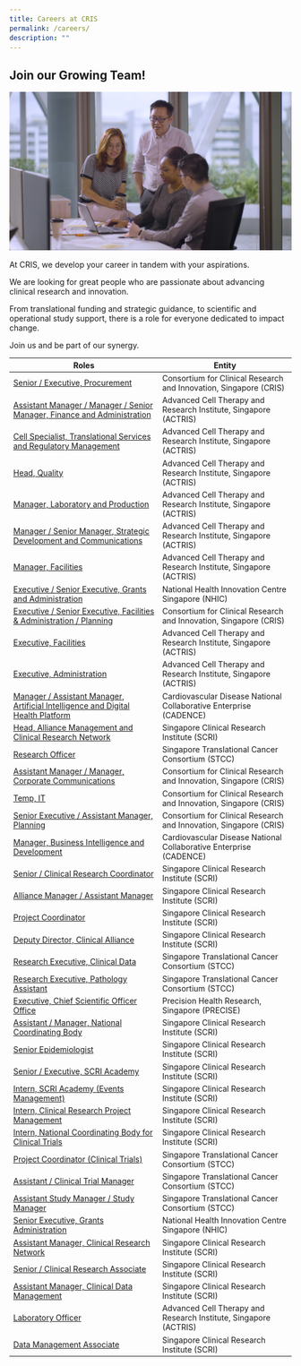 ```yaml
---
title: Careers at CRIS
permalink: /careers/
description: ""
---
```

## **Join our Growing Team!**

![](/images/Corporate%20photos/03%20-%20ACTRIS%201.png)

At CRIS, we develop your career in tandem with your aspirations.

We are looking for great people who are passionate about advancing clinical research and innovation.

From translational funding and strategic guidance, to scientific and operational study support, there is a role for everyone dedicated to impact change.

Join us and be part of our synergy.


| Roles | Entity |
| -------- | -------- |
[Senior / Executive, Procurement](/files/Careers/executive_snr%20executive,%20procurement.pdf) | Consortium for Clinical Research and Innovation, Singapore (CRIS) |
[Assistant Manager / Manager / Senior Manager, Finance and Administration](/files/Careers/am_mgr_sm,%20finance%20&%20admin%20(ft).pdf) | Advanced Cell Therapy and Research Institute, Singapore (ACTRIS)
[Cell Specialist, Translational Services and Regulatory Management](/files/Careers/cell%20specialist%20(manager_senior%20manager),%20tsrm.pdf) | Advanced Cell Therapy and Research Institute, Singapore (ACTRIS)
[Head, Quality](/files/Careers/head,%20quality.pdf) | Advanced Cell Therapy and Research Institute, Singapore (ACTRIS)
[Manager, Laboratory and Production](/files/Careers/lab%20manager.pdf) | Advanced Cell Therapy and Research Institute, Singapore (ACTRIS)
[Manager / Senior Manager, Strategic Development and Communications](/files/Careers/mgr_sm,%20sdc%20(bl).pdf) | Advanced Cell Therapy and Research Institute, Singapore (ACTRIS)
[Manager, Facilities](/files/Careers/facilities%20manager%20(actris).pdf) | Advanced Cell Therapy and Research Institute, Singapore (ACTRIS)
[Executive / Senior Executive, Grants and Administration](/files/Careers/sr_exec_grants%20and%20admin%20(nhic).pdf) | National Health Innovation Centre Singapore (NHIC)
[Executive / Senior Executive, Facilities & Administration / Planning](/files/Careers/facilites%20admin_planning%20(cris).pdf) | Consortium for Clinical Research and Innovation, Singapore (CRIS)
[Executive, Facilities](/files/Careers/executive,%20facilities%20(actris).pdf) | Advanced Cell Therapy and Research Institute, Singapore (ACTRIS)
[Executive, Administration](/files/Careers/executive,%20adminstration%20(actris).pdf) | Advanced Cell Therapy and Research Institute, Singapore (ACTRIS)
[Manager / Assistant Manager, Artificial Intelligence and Digital Health Platform](/files/Careers/manager_assistant%20manager,%20artificial%20intelligence%20and%20digital%20health%20platform%20(cadence).pdf) | Cardiovascular Disease National Collaborative Enterprise (CADENCE) |
[Head, Alliance Management and Clinical Research Network](/files/Careers/head,%20alliance%20management%20&%20clinical%20research%20network%20(scri).pdf) | Singapore Clinical Research Institute (SCRI) |
[Research Officer](/files/Careers/research%20officer%20(stcc).pdf) | Singapore Translational Cancer Consortium (STCC) |
[Assistant Manager / Manager, Corporate Communications](/files/Careers/jd%20-%20asst%20mgr_manager%20corp%20comms.pdf) | Consortium for Clinical Research and Innovation, Singapore (CRIS) |
|[Temp, IT](/files/Careers/cris%20-%20it%20(temp).pdf) | Consortium for Clinical Research and Innovation, Singapore (CRIS) |
| [Senior Executive / Assistant Manager, Planning](/files/Careers/cris%20-%20se_am%20(planning).pdf) | Consortium for Clinical Research and Innovation, Singapore (CRIS) |
[Manager, Business Intelligence and Development](/files/Careers/cris%20-%20manager%20(cadence).pdf) | Cardiovascular Disease National Collaborative Enterprise (CADENCE) |
[Senior / Clinical Research Coordinator](/files/Careers/careers-%20sr_clinical%20research%20coordinator%20(scri).pdf)| Singapore Clinical Research Institute (SCRI) |
[Alliance Manager / Assistant Manager](/files/Careers/careers-%20alliance%20manager_asst%20manager%20(scri).pdf) | Singapore Clinical Research Institute (SCRI) |
[Project Coordinator](/files/Careers/careers-%20project%20coordinator%20(scri).pdf) | Singapore Clinical Research Institute (SCRI) |
[Deputy Director, Clinical Alliance](/files/Careers/deputy%20director,%20clinical%20alliance%20(scri).pdf) | Singapore Clinical Research Institute (SCRI) |
[Research Executive, Clinical Data](/files/Careers/Research%20Executive%20(Clinical%20Data).pdf) | Singapore Translational Cancer Consortium (STCC)
[Research Executive, Pathology Assistant](/files/Careers/Research%20Executive%20(Pathology%20Assistant).pdf) | Singapore Translational Cancer Consortium (STCC)
[Executive, Chief Scientific Officer Office](/files/Careers/CRIS%20-Executive%20(CSOO).pdf) | Precision Health Research, Singapore (PRECISE)
[Assistant / Manager, National Coordinating Body](/files/Careers/Manager_Asst%20Mgr,%20National%20Coordinating%20Body.pdf) | Singapore Clinical Research Institute (SCRI) |
[Senior Epidemiologist](/files/Careers/Sr%20Epidemiologist-SCRI.pdf) | Singapore Clinical Research Institute (SCRI) |
[Senior / Executive, SCRI Academy](/files/Careers/Sr%20Executive,%20SCRI%20Academy.pdf) | Singapore Clinical Research Institute (SCRI) |
[Intern, SCRI Academy (Events Management)](/files/Careers/21%20-%20SCRI%20-%20Intern,%20SCRI%20Academy.pdf) | Singapore Clinical Research Institute (SCRI) |
[Intern, Clinical Research Project Management](/files/Careers/20%20-%20SCRI%20-%20Intern,%20Project%20Management.pdf) | Singapore Clinical Research Institute (SCRI) |
[Intern, National Coordinating Body for Clinical Trials](/files/Careers/19%20-%20SCRI%20-%20Intern,%20NCB.pdf) | Singapore Clinical Research Institute (SCRI) |
[Project Coordinator (Clinical Trials)](/files/Careers/18%20-%20STCC%20-%20Project%20Coordinator%20(Clinical%20Trials).pdf) | Singapore Translational Cancer Consortium (STCC) |
[Assistant / Clinical Trial Manager](/files/Careers/17%20-%20STCC%20-%20Assistant%20Clinical%20Trial%20Manager.pdf) | Singapore Translational Cancer Consortium (STCC) |
[Assistant Study Manager / Study Manager](/files/Careers/16%20-%20STCC%20-%20Assistant%20Study%20Manager.pdf) | Singapore Translational Cancer Consortium (STCC) |
[Senior Executive, Grants Administration](/files/Careers/05%20-%20NHIC%20-%20Executive,%20Grants%20Admin.pdf) | National Health Innovation Centre Singapore (NHIC) |
[Assistant Manager, Clinical Research Network](/files/Careers/08%20-%20SCRI%20-%20CRN.pdf)| Singapore Clinical Research Institute (SCRI)
[Senior / Clinical Research Associate](/files/Careers/12%20-%20SCRI%20-%20CRA.pdf)| Singapore Clinical Research Institute (SCRI)
[Assistant Manager, Clinical Data Management](/files/Careers/13%20-%20SCRI%20-%20Clinical%20Data%20Management.pdf)| Singapore Clinical Research Institute (SCRI)
[Laboratory Officer](/files/Careers/14%20-%20ACTRIS%20-%20Lab%20Officer.pdf)| Advanced Cell Therapy and Research Institute, Singapore (ACTRIS)
[Data Management Associate](/files/Careers/15%20-%20SCRI%20-%20Data%20Management%20Associate.pdf)| Singapore Clinical Research Institute (SCRI)
